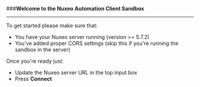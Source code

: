 ###**Welcome to the Nuxeo Automation Client Sandbox**

---

To get started please make sure that:

* You have your Nuxeo server running (version >= 5.7.2)
* You've added proper CORS settings (skip this if you're running the sandbox in the server)

Once you're ready just:

* Update the Nuxeo server URL in the top input box
* Press **Connect**



